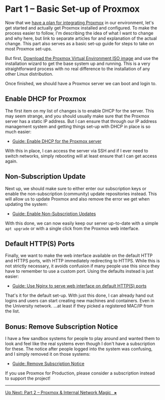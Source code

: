 Part 1 – Basic Set-up of Proxmox
================================

Now that we [have a plan for integrating Proxmox](part-0-the-idea.md) in our environment, let's get started and actually get Proxmox installed and configured. To make the process easier to follow, I'm describing the idea of what I want to change and why here, but link to separate articles for and explanation of the actual change. This part also serves as a basic set-up guide for steps to take on most Proxmox set-ups.

But first, [Download the Proxmox Virtual Environment ISO image](https://www.proxmox.com/en/downloads) and use the installation wizard to get the base system up and running. This is a very straightforward process with no real difference to the installation of any other Linux distribution.

Once finished, we should have a Proxmox server we can boot and login to.

Enable DHCP for Proxmox
-----------------------

The first item on my list of changes is to enable DHCP for the server. This may seem strange, and you should usually make sure that the Proxmox server has a static IP address. But I can ensure that through our IP address management system and getting things set-up with DHCP in place is so much easier:

- [Guide: Enable DHCP for the Proxmox server](proxmox-server-dhcp.md)

With this in place, I can access the server via SSH and if I ever need to switch networks, simply rebooting will at least ensure that I can get access again.

Non-Subscription Update
-----------------------

Next up, we should make sure to either enter our subscription keys or enable the non-subscription (community) update repositories instead. This will allow us to update Proxmox and also remove the error we get when updating the system:

- [Guide: Enable Non-Subscription Updates](update-repositories.md)

With this done, we can now easily keep our server up-to-date with a simple `apt upgrade` or with a single click from the Proxmox web interface.

Default HTTP(S) Ports
---------------------

Finally, we want to make the web interface available on the default HTTP and HTTPS ports, with HTTP immediately redirecting to HTTPS. While this is not strictly necessary, it avoids confusion if many people use this since they have to remember to use a custom port. Using the defaults instead is just easier:

- [Guide: Use Nginx to serve web interface on default HTTP(S) ports](web-interface-on-default-ports-via-nginx.md)

That's it for the default set-up. With just this done, I can already hand out logins and users can start creating new machines and containers. Even in the University network. …at least if they picked a registered MAC/IP from the list.

Bonus: Remove Subscription Notice
---------------------------------

I have a few sandbox systems for people to play around and wanted them to look and feel like the real systems even though I don't have a subscription for these. The notice after people logged into the system was confusing, and I simply removed it on those systems:

- [Guide: Remove Subscription Notice](remove-subscription-notice.md)

If you use Proxmox for Production, please consider a subscription instead to support the project!

---

 [Up Next: Part 2 – Proxmox & Internal Network Magic   ▸](part-2-internal-network-magic.md)
